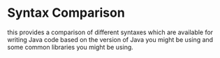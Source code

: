 # Syntax Comparison

this provides a comparison of different syntaxes which are available for writing Java code based on the version of Java you might be using and some common libraries you might be using.

